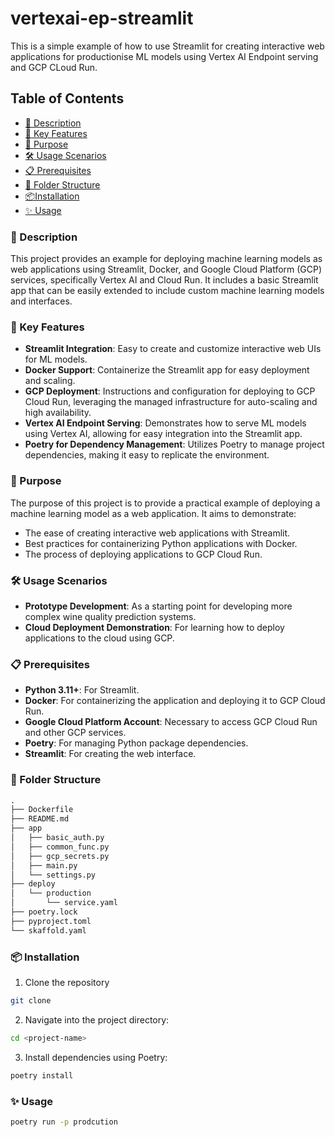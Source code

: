 # vertexai-ep-streamlit

This is a simple example of how to use Streamlit for creating interactive web applications for productionise ML models using Vertex AI Endpoint serving and GCP CLoud Run.

## Table of Contents

- [📖 Description](#description-)
- [🔑 Key Features](#key-features-)
- [🎯 Purpose](#purpose-)
- [🛠️ Usage Scenarios](#usage-scenarios-)
- [📋 Prerequisites](#prerequisites-)
- [📁 Folder Structure](#folder-structure-)
- [📦Installation](#installation-)
- [✨ Usage ](#usage-)


### 📖 Description

This project provides an example for deploying machine learning models as web applications using Streamlit, Docker, and Google Cloud Platform (GCP) services, specifically Vertex AI and Cloud Run. It includes a basic Streamlit app that can be easily extended to include custom machine learning models and interfaces.

### 🔑 Key Features

- **Streamlit Integration**: Easy to create and customize interactive web UIs for ML models.
- **Docker Support**: Containerize the Streamlit app for easy deployment and scaling.
- **GCP Deployment**: Instructions and configuration for deploying to GCP Cloud Run, leveraging the managed infrastructure for auto-scaling and high availability.
- **Vertex AI Endpoint Serving**: Demonstrates how to serve ML models using Vertex AI, allowing for easy integration into the Streamlit app.
- **Poetry for Dependency Management**: Utilizes Poetry to manage project dependencies, making it easy to replicate the environment.

### 🎯 Purpose

The purpose of this project is to provide a practical example of deploying a machine learning model as a web application. It aims to demonstrate:
- The ease of creating interactive web applications with Streamlit.
- Best practices for containerizing Python applications with Docker.
- The process of deploying applications to GCP Cloud Run.

### 🛠️ Usage Scenarios

- **Prototype Development**: As a starting point for developing more complex wine quality prediction systems.
- **Cloud Deployment Demonstration**: For learning how to deploy applications to the cloud using GCP.


### 📋 Prerequisites

- **Python 3.11+**: For Streamlit.
- **Docker**: For containerizing the application and deploying it to GCP Cloud Run.
- **Google Cloud Platform Account**: Necessary to access GCP Cloud Run and other GCP services.
- **Poetry**: For managing Python package dependencies.
- **Streamlit**: For creating the web interface.


### 📁 Folder Structure
```md
.
├── Dockerfile
├── README.md
├── app
│   ├── basic_auth.py
│   ├── common_func.py
│   ├── gcp_secrets.py
│   ├── main.py
│   └── settings.py
├── deploy
│   └── production
│       └── service.yaml
├── poetry.lock
├── pyproject.toml
└── skaffold.yaml
```

### 📦 Installation 
1. Clone the repository
```bash
git clone
```

2. Navigate into the project directory:
```bash
cd <project-name>
```

3. Install dependencies using Poetry:
```bash
poetry install
```

### ✨ Usage
```bash
poetry run -p prodcution
```